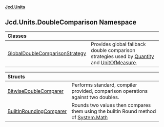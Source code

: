 #### [Jcd.Units](index.md 'index')

## Jcd.Units.DoubleComparison Namespace

| Classes                                                                                                                         |                                                                                                                                                                                                                                                                                                                                           |
|:--------------------------------------------------------------------------------------------------------------------------------|:------------------------------------------------------------------------------------------------------------------------------------------------------------------------------------------------------------------------------------------------------------------------------------------------------------------------------------------|
| [GlobalDoubleComparisonStrategy](GlobalDoubleComparisonStrategy.md 'Jcd.Units.DoubleComparison.GlobalDoubleComparisonStrategy') | Provides global fallback double comparison strategies used by [Quantity](GlobalDoubleComparisonStrategy.Quantity.md 'Jcd.Units.DoubleComparison.GlobalDoubleComparisonStrategy.Quantity') and [UnitOfMeasure](GlobalDoubleComparisonStrategy.UnitOfMeasure.md 'Jcd.Units.DoubleComparison.GlobalDoubleComparisonStrategy.UnitOfMeasure'). |

| Structs                                                                                                    |                                                                                                                                                             |
|:-----------------------------------------------------------------------------------------------------------|:------------------------------------------------------------------------------------------------------------------------------------------------------------|
| [BitwiseDoubleComparer](BitwiseDoubleComparer.md 'Jcd.Units.DoubleComparison.BitwiseDoubleComparer')       | Performs standard, compiler provided, comparison operations against two doubles.                                                                            |
| [BuiltInRoundingComparer](BuiltInRoundingComparer.md 'Jcd.Units.DoubleComparison.BuiltInRoundingComparer') | Rounds two values then compares them using the builtin Round method of [System.Math](https://docs.microsoft.com/en-us/dotnet/api/System.Math 'System.Math') |
